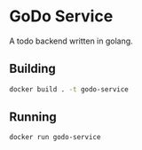 # GoDo Service

A todo backend written in golang.

## Building

```sh
docker build . -t godo-service
```

## Running

```sh
docker run godo-service
```
